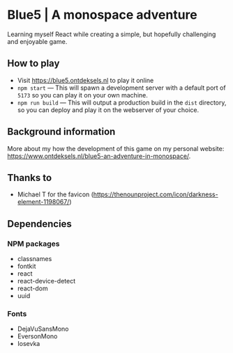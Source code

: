 # Blue5 | A monospace adventure
Learning myself React while creating a simple, but hopefully challenging and enjoyable game.

## How to play
- Visit https://blue5.ontdeksels.nl to play it online
- `npm start` — This will spawn a development server with a default port of `5173` so you can play it on your own machine.
- `npm run build` — This will output a production build in the `dist` directory, so you can deploy and play it on the webserver of your choice.

## Background information
More about my how the development of this game on my personal website: https://www.ontdeksels.nl/blue5-an-adventure-in-monospace/.

## Thanks to
- Michael T for the favicon (https://thenounproject.com/icon/darkness-element-1198067/)

## Dependencies
### NPM packages
- classnames
- fontkit
- react
- react-device-detect
- react-dom
- uuid
### Fonts
- DejaVuSansMono
- EversonMono
- Iosevka